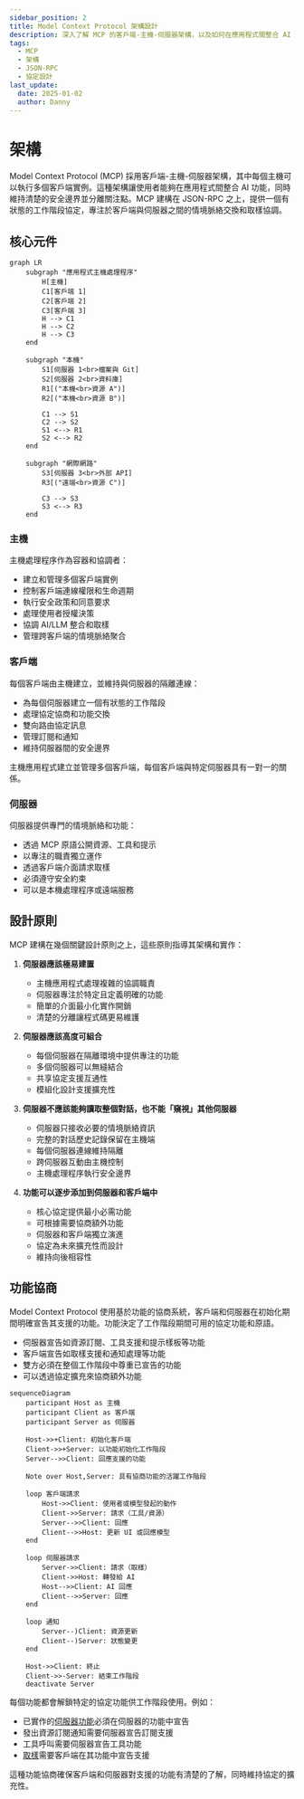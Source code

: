 ```yaml
---
sidebar_position: 2
title: Model Context Protocol 架構設計
description: 深入了解 MCP 的客戶端-主機-伺服器架構，以及如何在應用程式間整合 AI 功能並維持安全邊界
tags:
  - MCP
  - 架構
  - JSON-RPC
  - 協定設計
last_update:
  date: 2025-01-02
  author: Danny
---
```


# 架構

<div id="enable-section-numbers" />

Model Context Protocol (MCP) 採用客戶端-主機-伺服器架構，其中每個主機可以執行多個客戶端實例。這種架構讓使用者能夠在應用程式間整合 AI 功能，同時維持清楚的安全邊界並分離關注點。MCP 建構在 JSON-RPC 之上，提供一個有狀態的工作階段協定，專注於客戶端與伺服器之間的情境脈絡交換和取樣協調。

## 核心元件

```mermaid
graph LR
    subgraph "應用程式主機處理程序"
        H[主機]
        C1[客戶端 1]
        C2[客戶端 2]
        C3[客戶端 3]
        H --> C1
        H --> C2
        H --> C3
    end

    subgraph "本機"
        S1[伺服器 1<br>檔案與 Git]
        S2[伺服器 2<br>資料庫]
        R1[("本機<br>資源 A")]
        R2[("本機<br>資源 B")]

        C1 --> S1
        C2 --> S2
        S1 <--> R1
        S2 <--> R2
    end

    subgraph "網際網路"
        S3[伺服器 3<br>外部 API]
        R3[("遠端<br>資源 C")]

        C3 --> S3
        S3 <--> R3
    end
```

### 主機

主機處理程序作為容器和協調者：

* 建立和管理多個客戶端實例
* 控制客戶端連線權限和生命週期
* 執行安全政策和同意要求
* 處理使用者授權決策
* 協調 AI/LLM 整合和取樣
* 管理跨客戶端的情境脈絡聚合

### 客戶端

每個客戶端由主機建立，並維持與伺服器的隔離連線：

* 為每個伺服器建立一個有狀態的工作階段
* 處理協定協商和功能交換
* 雙向路由協定訊息
* 管理訂閱和通知
* 維持伺服器間的安全邊界

主機應用程式建立並管理多個客戶端，每個客戶端與特定伺服器具有一對一的關係。

### 伺服器

伺服器提供專門的情境脈絡和功能：

* 透過 MCP 原語公開資源、工具和提示
* 以專注的職責獨立運作
* 透過客戶端介面請求取樣
* 必須遵守安全約束
* 可以是本機處理程序或遠端服務

## 設計原則

MCP 建構在幾個關鍵設計原則之上，這些原則指導其架構和實作：

1. **伺服器應該極易建置**

   * 主機應用程式處理複雜的協調職責
   * 伺服器專注於特定且定義明確的功能
   * 簡單的介面最小化實作開銷
   * 清楚的分離讓程式碼更易維護

2. **伺服器應該高度可組合**

   * 每個伺服器在隔離環境中提供專注的功能
   * 多個伺服器可以無縫結合
   * 共享協定支援互通性
   * 模組化設計支援擴充性

3. **伺服器不應該能夠讀取整個對話，也不能「窺視」其他伺服器**

   * 伺服器只接收必要的情境脈絡資訊
   * 完整的對話歷史記錄保留在主機端
   * 每個伺服器連線維持隔離
   * 跨伺服器互動由主機控制
   * 主機處理程序執行安全邊界

4. **功能可以逐步添加到伺服器和客戶端中**
   * 核心協定提供最小必需功能
   * 可根據需要協商額外功能
   * 伺服器和客戶端獨立演進
   * 協定為未來擴充性而設計
   * 維持向後相容性

## 功能協商

Model Context Protocol 使用基於功能的協商系統，客戶端和伺服器在初始化期間明確宣告其支援的功能。功能決定了工作階段期間可用的協定功能和原語。

* 伺服器宣告如資源訂閱、工具支援和提示樣板等功能
* 客戶端宣告如取樣支援和通知處理等功能
* 雙方必須在整個工作階段中尊重已宣告的功能
* 可以透過協定擴充來協商額外功能

```mermaid
sequenceDiagram
    participant Host as 主機
    participant Client as 客戶端
    participant Server as 伺服器

    Host->>+Client: 初始化客戶端
    Client->>+Server: 以功能初始化工作階段
    Server-->>Client: 回應支援的功能

    Note over Host,Server: 具有協商功能的活躍工作階段

    loop 客戶端請求
        Host->>Client: 使用者或模型發起的動作
        Client->>Server: 請求（工具/資源）
        Server-->>Client: 回應
        Client-->>Host: 更新 UI 或回應模型
    end

    loop 伺服器請求
        Server->>Client: 請求（取樣）
        Client->>Host: 轉發給 AI
        Host-->>Client: AI 回應
        Client-->>Server: 回應
    end

    loop 通知
        Server--)Client: 資源更新
        Client--)Server: 狀態變更
    end

    Host->>Client: 終止
    Client->>-Server: 結束工作階段
    deactivate Server
```

每個功能都會解鎖特定的協定功能供工作階段使用。例如：

* 已實作的[伺服器功能](/specification/2025-06-18/server)必須在伺服器的功能中宣告
* 發出資源訂閱通知需要伺服器宣告訂閱支援
* 工具呼叫需要伺服器宣告工具功能
* [取樣](/specification/2025-06-18/client)需要客戶端在其功能中宣告支援

這種功能協商確保客戶端和伺服器對支援的功能有清楚的了解，同時維持協定的擴充性。
